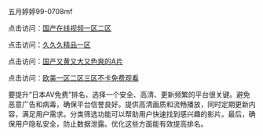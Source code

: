 五月婷婷99-0708mf
					
点击访问：<a href="https://heiliaoe8ajia.pages.dev">国产在线视频一区二区</a>

点击访问：<a href="https://heiliaoxqkkct.pages.dev">久久久精品一区</a>

点击访问：<a href="https://heiliaoxwd5i8.pages.dev">国产又黄又大又色爽的A片</a>

点击访问：<a href="https://heiliaowzu4ur.pages.dev">欧美一区二区三区不卡免费观看</a>	

要提升“日本AV免费”排名，选择一个安全、高清、更新频繁的平台很关键。避免恶意广告和病毒，确保平台信誉良好。提供高清画质和流畅播放，同时定期更新内容，满足用户需求。分类筛选功能可以帮助用户快速找到感兴趣的影片。最后，确保用户隐私安全，防止数据泄露。优化这些方面能有效提高排名。

<span style="display:none;">[Canonical link](https://github.com/te20250708/te12 ）</span>


